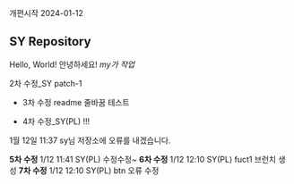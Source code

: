 개편시작 2024-01-12

## SY Repository

Hello, World!
안녕하세요!
_my가 작업_

2차 수정\_SY
patch-1

- 3차 수정 readme 줄바꿈 테스트

- 4차 수정\_SY(PL) !!!

1월 12일 11:37 sy님 저장소에 오류를 내겠습니다.

**5차 수정** 1/12 11:41 SY(PL) 수정수정~
**6차 수정** 1/12 12:10 SY(PL) fuct1 브런치 생성
**7차 수정** 1/12 12:10 SY(PL) btn 오류 수정
